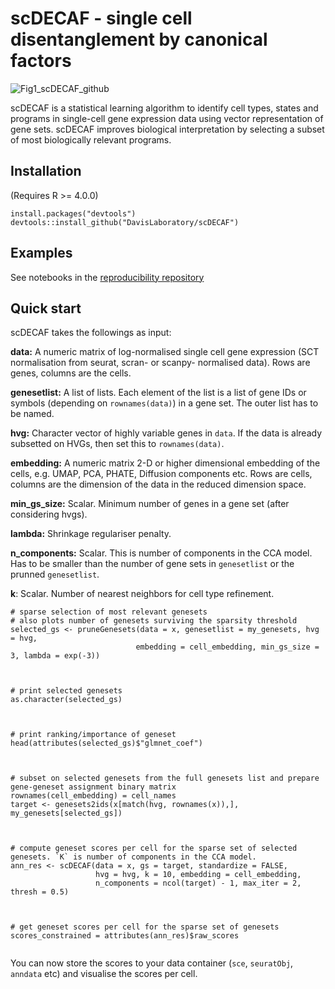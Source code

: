 
scDECAF - single cell disentanglement by canonical factors
=================================================================

![Fig1_scDECAF_github](https://github.com/DavisLaboratory/scDECAF/assets/7257233/61723efa-2d7c-47d9-af0b-c7205b8b5644)



scDECAF is a statistical learning algorithm to identify cell types, states and programs in single-cell gene expression data using vector representation of gene sets. scDECAF improves biological interpretation by selecting a subset of most biologically relevant programs.



## Installation
(Requires R >= 4.0.0)

```
install.packages("devtools")
devtools::install_github("DavisLaboratory/scDECAF")
```
## Examples
See notebooks in the [reproducibility repository](https://github.com/DavisLaboratory/scDECAF-reproducibility)

## Quick start

scDECAF takes the followings as input:

**data:** A numeric matrix of log-normalised single cell gene expression (SCT normalisation from seurat, scran- or scanpy- normalised data). Rows are genes, columns are the cells.

**genesetlist:** A list of lists. Each element of the list is a list of gene IDs or symbols (depending on `rownames(data)`) in a gene set. The outer list has to be named.

**hvg:** Character vector of highly variable genes in `data`. If the data is already subsetted on HVGs, then set this to `rownames(data)`.

**embedding:** A numeric matrix 2-D or higher dimensional embedding of the cells, e.g. UMAP, PCA, PHATE, Diffusion components etc. Rows are cells, columns are the dimension of the data in the reduced dimension space.

**min_gs_size:** Scalar. Minimum number of genes in a gene set (after considering hvgs).

**lambda:** Shrinkage regulariser penalty.

**n_components:** Scalar. This is number of components in the CCA model. Has to be smaller than the number of gene sets in `genesetlist` or the prunned `genesetlist`.

**k**: Scalar. Number of nearest neighbors for cell type refinement. 




```{r}
# sparse selection of most relevant genesets
# also plots number of genesets surviving the sparsity threshold
selected_gs <- pruneGenesets(data = x, genesetlist = my_genesets, hvg = hvg,
                            embedding = cell_embedding, min_gs_size = 3, lambda = exp(-3))
                            


# print selected genesets
as.character(selected_gs)



# print ranking/importance of geneset
head(attributes(selected_gs)$"glmnet_coef")



# subset on selected genesets from the full genesets list and prepare gene-geneset assignment binary matrix
rownames(cell_embedding) = cell_names
target <- genesets2ids(x[match(hvg, rownames(x)),], my_genesets[selected_gs])



# compute geneset scores per cell for the sparse set of selected genesets. `K` is number of components in the CCA model. 
ann_res <- scDECAF(data = x, gs = target, standardize = FALSE, 
                   hvg = hvg, k = 10, embedding = cell_embedding,
                   n_components = ncol(target) - 1, max_iter = 2, thresh = 0.5)
                   


# get geneset scores per cell for the sparse set of genesets
scores_constrained = attributes(ann_res)$raw_scores


```
You can now store the scores to your data container (`sce`, `seuratObj`, `anndata` etc) and visualise the scores per cell.
